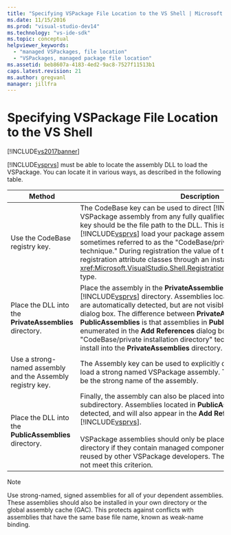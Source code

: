 ```yaml
---
title: "Specifying VSPackage File Location to the VS Shell | Microsoft Docs"
ms.date: 11/15/2016
ms.prod: "visual-studio-dev14"
ms.technology: "vs-ide-sdk"
ms.topic: conceptual
helpviewer_keywords: 
  - "managed VSPackages, file location"
  - "VSPackages, managed package file location"
ms.assetid: beb8607a-4183-4ed2-9ac8-7527f11513b1
caps.latest.revision: 21
ms.author: gregvanl
manager: jillfra
---
```

# Specifying VSPackage File Location to the VS Shell
[!INCLUDE[vs2017banner](../../includes/vs2017banner.md)]

[!INCLUDE[vsprvs](../../includes/vsprvs-md.md)] must be able to locate the assembly DLL to load the VSPackage. You can locate it in various ways, as described in the following table.  
  
|Method|Description|  
|------------|-----------------|  
|Use the CodeBase registry key.|The CodeBase key can be used to direct [!INCLUDE[vsprvs](../../includes/vsprvs-md.md)] to load the VSPackage assembly from any fully qualified file path. The value of the key should be the file path to the DLL. This is the best way to have [!INCLUDE[vsprvs](../../includes/vsprvs-md.md)] load your package assembly. This technique is sometimes referred to as the "CodeBase/private installation directory technique." During registration the value of the codebase is passed to the registration attribute classes through an instance of the <xref:Microsoft.VisualStudio.Shell.RegistrationAttribute.RegistrationContext> type.|  
|Place the DLL into the **PrivateAssemblies** directory.|Place the assembly in the **PrivateAssemblies** subdirectory of the [!INCLUDE[vsprvs](../../includes/vsprvs-md.md)] directory. Assemblies located in **PrivateAssemblies** are automatically detected, but are not visible in the **Add References** dialog box. The difference between **PrivateAssemblies** and **PublicAssemblies** is that assemblies in **PublicAssemblies** are enumerated in the **Add References** dialog box. If you chose not to use the "CodeBase/private installation directory" technique, then you should install into the **PrivateAssemblies** directory.|  
|Use a strong-named assembly and the Assembly registry key.|The Assembly key can be used to explicitly direct [!INCLUDE[vsprvs](../../includes/vsprvs-md.md)] to load a strong named VSPackage assembly. The value of the key should be the strong name of the assembly.|  
|Place the DLL into the **PublicAssemblies** directory.|Finally, the assembly can also be placed into the **PublicAssemblies** subdirectory. Assemblies located in **PublicAssemblies** are automatically detected, and will also appear in the **Add References** dialog box in [!INCLUDE[vsprvs](../../includes/vsprvs-md.md)].<br /><br /> VSPackage assemblies should only be placed in the **PublicAssemblies** directory if they contain managed components that are intended to be reused by other VSPackage developers. The majority of assemblies do not meet this criterion.|  
  
> [!NOTE]
>  Use strong-named, signed assemblies for all of your dependent assemblies. These assemblies should also be installed in your own directory or the global assembly cache (GAC). This protects against conflicts with assemblies that have the same base file name, known as weak-name binding.
